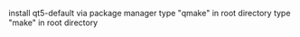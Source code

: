 install qt5-default via package manager
type "qmake" in root directory
type "make" in root directory